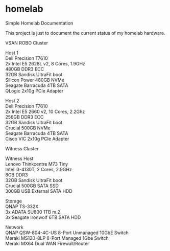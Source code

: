 # homelab
Simple Homelab Documentation

This project is just to document the current status of my homelab hardware.  

VSAN ROBO Cluster

Host 1<br/>
Dell Precision T7610<br/>
2x Intel E5 2628L v2, 8 Cores, 1.9GHz<br/>
480GB DDR3 ECC<br/>
32GB Sandisk UltraFit boot<br/>
Silicon Power 480GB NVMe<br/>
Seagate Barracuda 4TB SATA<br/>
QLogic 2x10g PCIe Adapter<br/>

Host 2<br/>
Dell Precision T7610<br/>
2x Intel E5 2660 v2, 10 Cores, 2.2Ghz<br/>
256GB DDR3 ECC<br/>
32GB Sandisk UltraFit boot<br/>
Crucial 500GB NVMe<br/>
Seagate Barracuda 4TB SATA<br/>
Cisco VIC 2x10g PCIe Adapter<br/>

Witness Cluster

Witness Host<br/>
Lenovo Thinkcentre M73 Tiny<br/>
Intel i3-4130T, 2 Cores, 2.9GHz<br/>
8GB DDR3<br/>
32GB Sandisk UltraFit boot<br/>
Crucial 500GB SATA SSD<br/>
300GB USB External SATA HDD<br/>

Storage<br/>
QNAP TS-332X<br/>
3x ADATA SU800 1TB m.2<br/>
3x Seagate Ironwolf 6TB SATA HDD<br/>

Network<br/>
QNAP QSW-804-4C-US 8-Port Unmanaged 10GbE Switch<br/>
Meraki MS120-8LP 8-Port Managed 1Gbe Switch<br/>
Meraki MX64 Dual WAN Firewall/Router<br/>
